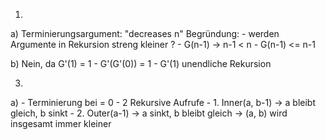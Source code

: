 1)
a)
Terminierungsargument: "decreases n"
Begründung: 
    - werden Argumente in Rekursion streng kleiner ?
    - G(n-1) -> n-1 < n
    - G(n-1) <= n-1

b)
Nein, da
    G'(1) 
      = 1 - G'(G'(0)) 
      = 1 - G'(1)
      unendliche Rekursion

3)
a)
    - Terminierung bei  = 0
    - 2 Rekursive Aufrufe
        - 1. Inner(a, b-1) -> a bleibt gleich, b sinkt
        - 2. Outer(a-1) -> a sinkt, b bleibt gleich
    -> (a, b) wird insgesamt immer kleiner


